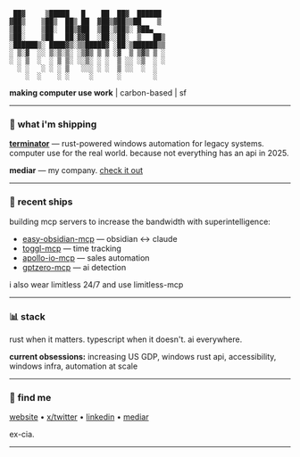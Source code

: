 ```
 ██▓     ▒█████   █    ██  ██▓  ██████ 
▓██▒    ▒██▒  ██▒ ██  ▓██▒▓██▒▒██    ▒ 
▒██░    ▒██░  ██▒▓██  ▒██░▒██▒░ ▓██▄   
▒██░    ▒██   ██░▓▓█  ░██░░██░  ▒   ██▒
░██████▒░ ████▓▒░▒▒█████▓ ░██░▒██████▒▒
░ ▒░▓  ░░ ▒░▒░▒░ ░▒▓▒ ▒ ▒ ░▓  ▒ ▒▓▒ ▒ ░
░ ░ ▒  ░  ░ ▒ ▒░ ░░▒░ ░ ░  ▒ ░░ ░▒  ░ ░
  ░ ░   ░ ░ ░ ▒   ░░░ ░ ░  ▒ ░░  ░  ░  
    ░  ░    ░ ░     ░      ░        ░  
```

**making computer use work** | carbon-based | sf 

---

### 🚀 **what i'm shipping**

**[terminator](https://github.com/mediar-ai/terminator)** — rust-powered windows automation for legacy systems. computer use for the real world. because not everything has an api in 2025.

**mediar** — my company. [check it out](https://mediar.ai)

---

### 🔌 **recent ships**

building mcp servers to increase the bandwidth with superintelligence:
- [easy-obsidian-mcp](https://github.com/louis030195/easy-obsidian-mcp) — obsidian ↔ claude
- [toggl-mcp](https://github.com/louis030195/toggl-mcp) — time tracking
- [apollo-io-mcp](https://github.com/louis030195/apollo-io-mcp) — sales automation
- [gptzero-mcp](https://github.com/louis030195/gptzero-mcp) — ai detection

i also wear limitless 24/7 and use limitless-mcp

---

### 📊 **stack**

rust when it matters. typescript when it doesn't. ai everywhere.

**current obsessions:** increasing US GDP, windows rust api, accessibility, windows infra, automation at scale

---

### 🔗 **find me**

[website](https://louis030195.com/) • [x/twitter](https://x.com/louis030195) • [linkedin](https://linkedin.com/in/louis030195) • [mediar](https://mediar.ai)

ex-cia. 

---
